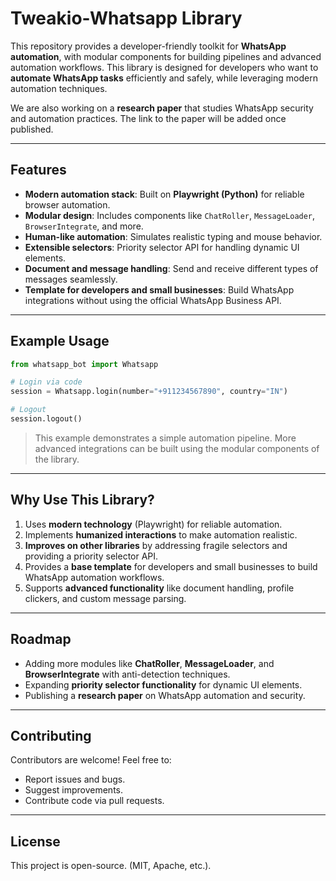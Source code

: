 # Tweakio-Whatsapp Library

This repository provides a developer-friendly toolkit for **WhatsApp automation**, with modular components for building pipelines and advanced automation workflows. This library is designed for developers who want to **automate WhatsApp tasks** efficiently and safely, while leveraging modern automation techniques.

We are also working on a **research paper** that studies WhatsApp security and automation practices. The link to the paper will be added once published.

---

## Features

* **Modern automation stack**: Built on **Playwright (Python)** for reliable browser automation.
* **Modular design**: Includes components like `ChatRoller`, `MessageLoader`, `BrowserIntegrate`, and more.
* **Human-like automation**: Simulates realistic typing and mouse behavior.
* **Extensible selectors**: Priority selector API for handling dynamic UI elements.
* **Document and message handling**: Send and receive different types of messages seamlessly.
* **Template for developers and small businesses**: Build WhatsApp integrations without using the official WhatsApp Business API.

---

## Example Usage

```python
from whatsapp_bot import Whatsapp

# Login via code
session = Whatsapp.login(number="+911234567890", country="IN")

# Logout
session.logout()
```

> This example demonstrates a simple automation pipeline. More advanced integrations can be built using the modular components of the library.

---

## Why Use This Library?

1. Uses **modern technology** (Playwright) for reliable automation.
2. Implements **humanized interactions** to make automation realistic.
3. **Improves on other libraries** by addressing fragile selectors and providing a priority selector API.
4. Provides a **base template** for developers and small businesses to build WhatsApp automation workflows.
5. Supports **advanced functionality** like document handling, profile clickers, and custom message parsing.

---

## Roadmap

* Adding more modules like **ChatRoller**, **MessageLoader**, and **BrowserIntegrate** with anti-detection techniques.
* Expanding **priority selector functionality** for dynamic UI elements.
* Publishing a **research paper** on WhatsApp automation and security.

---

## Contributing

Contributors are welcome! Feel free to:

* Report issues and bugs.
* Suggest improvements.
* Contribute code via pull requests.

---

## License

This project is open-source. (MIT, Apache, etc.).
